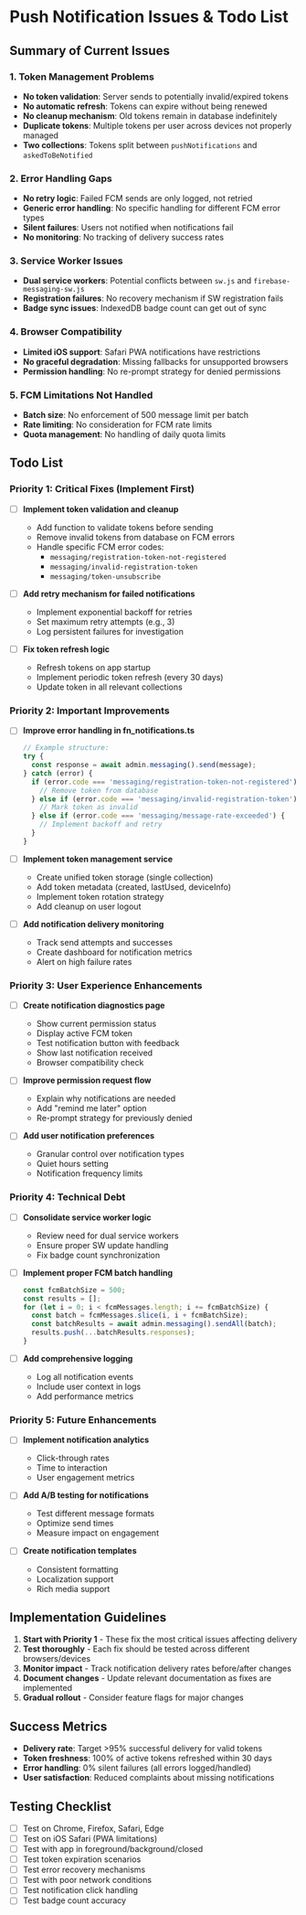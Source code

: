 # Push Notification Issues & Todo List

## Summary of Current Issues

### 1. Token Management Problems
- **No token validation**: Server sends to potentially invalid/expired tokens
- **No automatic refresh**: Tokens can expire without being renewed
- **No cleanup mechanism**: Old tokens remain in database indefinitely
- **Duplicate tokens**: Multiple tokens per user across devices not properly managed
- **Two collections**: Tokens split between `pushNotifications` and `askedToBeNotified`

### 2. Error Handling Gaps
- **No retry logic**: Failed FCM sends are only logged, not retried
- **Generic error handling**: No specific handling for different FCM error types
- **Silent failures**: Users not notified when notifications fail
- **No monitoring**: No tracking of delivery success rates

### 3. Service Worker Issues
- **Dual service workers**: Potential conflicts between `sw.js` and `firebase-messaging-sw.js`
- **Registration failures**: No recovery mechanism if SW registration fails
- **Badge sync issues**: IndexedDB badge count can get out of sync

### 4. Browser Compatibility
- **Limited iOS support**: Safari PWA notifications have restrictions
- **No graceful degradation**: Missing fallbacks for unsupported browsers
- **Permission handling**: No re-prompt strategy for denied permissions

### 5. FCM Limitations Not Handled
- **Batch size**: No enforcement of 500 message limit per batch
- **Rate limiting**: No consideration for FCM rate limits
- **Quota management**: No handling of daily quota limits

## Todo List

### Priority 1: Critical Fixes (Implement First)

- [ ] **Implement token validation and cleanup**
  - Add function to validate tokens before sending
  - Remove invalid tokens from database on FCM errors
  - Handle specific FCM error codes:
    - `messaging/registration-token-not-registered`
    - `messaging/invalid-registration-token`
    - `messaging/token-unsubscribe`

- [ ] **Add retry mechanism for failed notifications**
  - Implement exponential backoff for retries
  - Set maximum retry attempts (e.g., 3)
  - Log persistent failures for investigation

- [ ] **Fix token refresh logic**
  - Refresh tokens on app startup
  - Implement periodic token refresh (every 30 days)
  - Update token in all relevant collections

### Priority 2: Important Improvements

- [ ] **Improve error handling in fn_notifications.ts**
  ```typescript
  // Example structure:
  try {
    const response = await admin.messaging().send(message);
  } catch (error) {
    if (error.code === 'messaging/registration-token-not-registered') {
      // Remove token from database
    } else if (error.code === 'messaging/invalid-registration-token') {
      // Mark token as invalid
    } else if (error.code === 'messaging/message-rate-exceeded') {
      // Implement backoff and retry
    }
  }
  ```

- [ ] **Implement token management service**
  - Create unified token storage (single collection)
  - Add token metadata (created, lastUsed, deviceInfo)
  - Implement token rotation strategy
  - Add cleanup on user logout

- [ ] **Add notification delivery monitoring**
  - Track send attempts and successes
  - Create dashboard for notification metrics
  - Alert on high failure rates

### Priority 3: User Experience Enhancements

- [ ] **Create notification diagnostics page**
  - Show current permission status
  - Display active FCM token
  - Test notification button with feedback
  - Show last notification received
  - Browser compatibility check

- [ ] **Improve permission request flow**
  - Explain why notifications are needed
  - Add "remind me later" option
  - Re-prompt strategy for previously denied

- [ ] **Add user notification preferences**
  - Granular control over notification types
  - Quiet hours setting
  - Notification frequency limits

### Priority 4: Technical Debt

- [ ] **Consolidate service worker logic**
  - Review need for dual service workers
  - Ensure proper SW update handling
  - Fix badge count synchronization

- [ ] **Implement proper FCM batch handling**
  ```typescript
  const fcmBatchSize = 500;
  const results = [];
  for (let i = 0; i < fcmMessages.length; i += fcmBatchSize) {
    const batch = fcmMessages.slice(i, i + fcmBatchSize);
    const batchResults = await admin.messaging().sendAll(batch);
    results.push(...batchResults.responses);
  }
  ```

- [ ] **Add comprehensive logging**
  - Log all notification events
  - Include user context in logs
  - Add performance metrics

### Priority 5: Future Enhancements

- [ ] **Implement notification analytics**
  - Click-through rates
  - Time to interaction
  - User engagement metrics

- [ ] **Add A/B testing for notifications**
  - Test different message formats
  - Optimize send times
  - Measure impact on engagement

- [ ] **Create notification templates**
  - Consistent formatting
  - Localization support
  - Rich media support

## Implementation Guidelines

1. **Start with Priority 1** - These fix the most critical issues affecting delivery
2. **Test thoroughly** - Each fix should be tested across different browsers/devices
3. **Monitor impact** - Track notification delivery rates before/after changes
4. **Document changes** - Update relevant documentation as fixes are implemented
5. **Gradual rollout** - Consider feature flags for major changes

## Success Metrics

- **Delivery rate**: Target >95% successful delivery for valid tokens
- **Token freshness**: 100% of active tokens refreshed within 30 days
- **Error handling**: 0% silent failures (all errors logged/handled)
- **User satisfaction**: Reduced complaints about missing notifications

## Testing Checklist

- [ ] Test on Chrome, Firefox, Safari, Edge
- [ ] Test on iOS Safari (PWA limitations)
- [ ] Test with app in foreground/background/closed
- [ ] Test token expiration scenarios
- [ ] Test error recovery mechanisms
- [ ] Test with poor network conditions
- [ ] Test notification click handling
- [ ] Test badge count accuracy